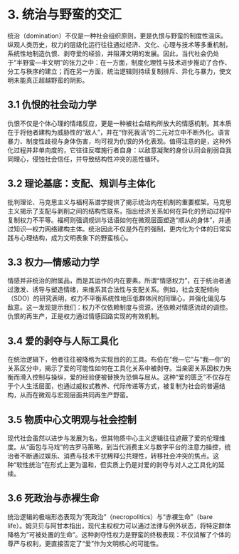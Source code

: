 # 3. 统治与野蛮的交汇

统治（domination）不仅是一种社会组织原则，更是仇恨与野蛮的制度性温床。纵观人类历史，权力的层级化运行往往通过经济、文化、心理与技术等多重机制，系统性地制造仇恨、剥夺爱的经验，并阻滞文明的发展。因此，当代社会仍处于“半野蛮—半文明”的张力之中：在一方面，制度化理性与技术进步推动了合作、分工与秩序的建立；而在另一方面，统治逻辑则持续复制排斥、异化与暴力，使文明未能真正超越野蛮的阴影。

## 3.1 仇恨的社会动力学

仇恨不仅是个体心理的情绪反应，更是一种被社会结构所放大的情感机制。其本质在于将他者建构为威胁性的“敌人”，并在“你死我活”的二元对立中不断外化。语言暴力、制度性歧视与身体伤害，均可视为仇恨的外化表现。值得注意的是，这种外化过程并非单向度的，它往往反噬施行者自身：以敌意凝聚的身份认同会削弱自我同理心，侵蚀社会信任，并导致结构性冲突的恶性循环。

## 3.2 理论基底：支配、规训与主体化

批判理论、马克思主义与福柯系谱学提供了揭示统治内在机制的重要框架。马克思主义揭示了支配与剥削之间的结构性联系，指出经济关系如何在异化的劳动过程中复制权力不平等。福柯则强调规训与话语如何在微观层面塑造“顺从的身体”，并通过知识—权力网络建构主体。统治因此不仅是外在的强制，更内化为个体的日常实践与心理结构，成为文明表象下的野蛮核心。

## 3.3 权力—情感动力学

情感并非统治的附属品，而是其运作的内在要素。所谓“情感权力”，在于统治者通过激发、诱导与塑造情绪，来维系其合法性与支配关系。例如，社会支配倾向（SDO）的研究表明，权力不平衡系统性地压低群体间的同理心，并强化偏见与敌意。这一发现提示我们：权力不仅依赖制度与资源，还依赖对情感流动的调控。仇恨的再生产，正是权力通过情感回路实现的有效机制。

## 3.4 爱的剥夺与人际工具化

在统治逻辑下，他者往往被降格为实现目的的工具。布伯在“我—它”与“我—你”的关系区分中，揭示了爱的可能性如何在工具化关系中被剥夺。当亲密关系因权力失衡而滑入控制与操纵，爱的经验便被替换为恐惧与屈从。这种“爱的匮乏”不仅存在于个人生活层面，也通过威权式教养、代际传递等方式，被复制为社会的普遍结构，从而在微观与宏观层面共同再生产野蛮。

## 3.5 物质中心文明观与社会控制

现代社会虽然以进步与发展为名，但其物质中心主义逻辑往往遮蔽了爱的伦理维度。从“面包与马戏”的古罗马策略，到当代消费主义与数字平台的注意力操控，统治者不断通过娱乐、消费与技术干扰稀释公共理性，转移社会冲突的焦点。这种“软性统治”在形式上更为温和，但实质上仍是对爱的剥夺与对人之工具化的延续。

## 3.6 死政治与赤裸生命

统治逻辑的极端形态表现为“死政治”（necropolitics）与“赤裸生命”（bare life）。姆贝贝与阿甘本指出，现代主权权力可以通过法律与例外状态，将特定群体降格为“可被处置的生命”。这种剥夺性权力是野蛮的终极表现：不仅消解了个体的尊严与权利，更直接否定了“爱”作为文明核心的可能性。
